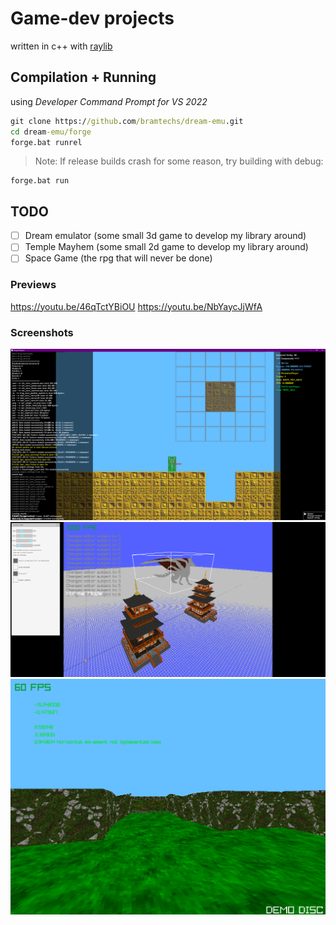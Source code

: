 # Game-dev projects 
written in c++ with [raylib](https://github.com/raysan5/raylib)

## Compilation + Running
using *Developer Command Prompt for VS 2022*

```bat
git clone https://github.com/bramtechs/dream-emu.git
cd dream-emu/forge
forge.bat runrel
```
> Note: If release builds crash for some reason, try building with debug:

```
forge.bat run
```

## TODO
- [ ] Dream emulator (some small 3d game to develop my library around)
- [ ] Temple Mayhem (some small 2d game to develop my library around)
- [ ] Space Game (the rpg that will never be done)

### Previews
<https://youtu.be/46qTctYBiOU>
<https://youtu.be/NbYaycJjWfA>

### Screenshots
![004](/screenshots/indev2d.png)
![003](/screenshots/indev003.png)
![002](/screenshots/indev002.png)
